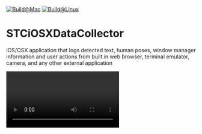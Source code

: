 [![Build@Mac](https://github.com/STCData/STCiOSXDataCollector/actions/workflows/xcodebuild.yml/badge.svg)](https://github.com/STCData/STCiOSXDataCollector/actions/workflows/xcodebuild.yml)
[![Build@Linux](https://github.com/STCData/STCiOSXDataCollector/actions/workflows/linuxbuild.yml/badge.svg)](https://github.com/STCData/STCiOSXDataCollector/actions/workflows/linuxbuild.yml)


# STCiOSXDataCollector
iOS/OSX application that logs detected text, human poses, window manager information and user actions from built in web browser, terminal emulator, camera, and any other external application

![video](https://stcdata.github.io/STCiOSXDataCollector/UITestVideos/DataCollectorUITests.DataCollectorUITests.testNameJohn.mp4)
